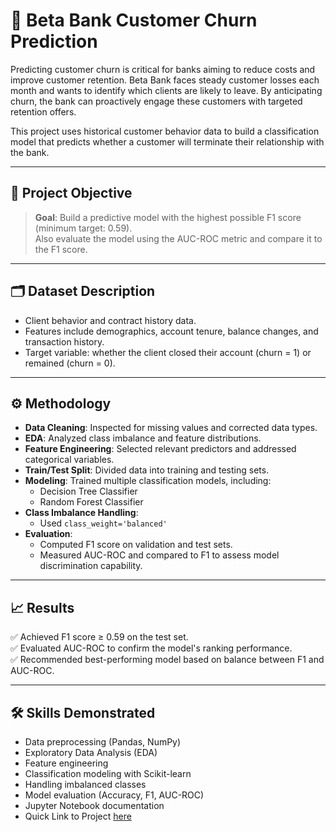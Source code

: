 # 🏦 Beta Bank Customer Churn Prediction

Predicting customer churn is critical for banks aiming to reduce costs and improve customer retention. Beta Bank faces steady customer losses each month and wants to identify which clients are likely to leave. By anticipating churn, the bank can proactively engage these customers with targeted retention offers.

This project uses historical customer behavior data to build a classification model that predicts whether a customer will terminate their relationship with the bank.

---

## 📌 Project Objective

> **Goal**: Build a predictive model with the highest possible F1 score (minimum target: 0.59).  
> Also evaluate the model using the AUC-ROC metric and compare it to the F1 score.

---

## 🗂️ Dataset Description

- Client behavior and contract history data.
- Features include demographics, account tenure, balance changes, and transaction history.
- Target variable: whether the client closed their account (churn = 1) or remained (churn = 0).

---

## ⚙️ Methodology

- **Data Cleaning**: Inspected for missing values and corrected data types.
- **EDA**: Analyzed class imbalance and feature distributions.
- **Feature Engineering**: Selected relevant predictors and addressed categorical variables.
- **Train/Test Split**: Divided data into training and testing sets.
- **Modeling**: Trained multiple classification models, including:
  - Decision Tree Classifier
  - Random Forest Classifier
- **Class Imbalance Handling**:
  - Used `class_weight='balanced'`
- **Evaluation**:
  - Computed F1 score on validation and test sets.
  - Measured AUC-ROC and compared to F1 to assess model discrimination capability.

---

## 📈 Results

✅ Achieved F1 score ≥ 0.59 on the test set.  
✅ Evaluated AUC-ROC to confirm the model's ranking performance.  
✅ Recommended best-performing model based on balance between F1 and AUC-ROC.

---

## 🛠️ Skills Demonstrated

- Data preprocessing (Pandas, NumPy)
- Exploratory Data Analysis (EDA)
- Feature engineering
- Classification modeling with Scikit-learn
- Handling imbalanced classes
- Model evaluation (Accuracy, F1, AUC-ROC)
- Jupyter Notebook documentation
- Quick Link to Project [here](https://github.com/Jolay96/TripleTenProjects-/blob/main/Beta%20Bank%20Supervised%20Learning/Beta%20Bank%20Supervised%20Learning.ipynb)
